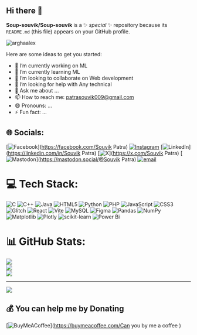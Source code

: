## Hi there 👋


**Soup-souvik/Soup-souvik** is a ✨ _special_ ✨ repository because its `README.md` (this file) appears on your GitHub profile.
<p align="left"> <img src="https://komarev.com/ghpvc/?username=arghaalex&label=Profile%20views&color=0e75b6&style=flat" alt="arghaalex" /> </p>

Here are some ideas to get you started:

- 🔭 I’m currently working on ML
- 🌱 I’m currently learning ML
- 👯 I’m looking to collaborate on Web development 
- 🤔 I’m looking for help with Any technical 
- 💬 Ask me about ...
- 📫 How to reach me: patrasouvik009@gmail.com 
- 😄 Pronouns: ...
- ⚡ Fun fact: ...
  

## 🌐 Socials:
[![Facebook](https://img.shields.io/badge/Facebook-%231877F2.svg?logo=Facebook&logoColor=white)](https://facebook.com/Souvik Patra) [![Instagram](https://img.shields.io/badge/Instagram-%23E4405F.svg?logo=Instagram&logoColor=white)](https://instagram.com/_s0uvik_._) [![LinkedIn](https://img.shields.io/badge/LinkedIn-%230077B5.svg?logo=linkedin&logoColor=white)](https://linkedin.com/in/Souvik Patra) [![X](https://img.shields.io/badge/X-black.svg?logo=X&logoColor=white)](https://x.com/Souvik Patra) [![Mastodon](https://img.shields.io/badge/-MASTODON-%232B90D9?logo=mastodon&logoColor=white)](https://mastodon.social/@Souvik Patra) [![email](https://img.shields.io/badge/Email-D14836?logo=gmail&logoColor=white)](mailto:patrasouvik009@gmail.com) 

# 💻 Tech Stack:
![C](https://img.shields.io/badge/c-%2300599C.svg?style=for-the-badge&logo=c&logoColor=white) ![C++](https://img.shields.io/badge/c++-%2300599C.svg?style=for-the-badge&logo=c%2B%2B&logoColor=white) ![Java](https://img.shields.io/badge/java-%23ED8B00.svg?style=for-the-badge&logo=openjdk&logoColor=white) ![HTML5](https://img.shields.io/badge/html5-%23E34F26.svg?style=for-the-badge&logo=html5&logoColor=white) ![Python](https://img.shields.io/badge/python-3670A0?style=for-the-badge&logo=python&logoColor=ffdd54) ![PHP](https://img.shields.io/badge/php-%23777BB4.svg?style=for-the-badge&logo=php&logoColor=white) ![JavaScript](https://img.shields.io/badge/javascript-%23323330.svg?style=for-the-badge&logo=javascript&logoColor=%23F7DF1E) ![CSS3](https://img.shields.io/badge/css3-%231572B6.svg?style=for-the-badge&logo=css3&logoColor=white) ![Glitch](https://img.shields.io/badge/glitch-%233333FF.svg?style=for-the-badge&logo=glitch&logoColor=white) ![React](https://img.shields.io/badge/react-%2320232a.svg?style=for-the-badge&logo=react&logoColor=%2361DAFB) ![Vite](https://img.shields.io/badge/vite-%23646CFF.svg?style=for-the-badge&logo=vite&logoColor=white) ![MySQL](https://img.shields.io/badge/mysql-4479A1.svg?style=for-the-badge&logo=mysql&logoColor=white) ![Figma](https://img.shields.io/badge/figma-%23F24E1E.svg?style=for-the-badge&logo=figma&logoColor=white) ![Pandas](https://img.shields.io/badge/pandas-%23150458.svg?style=for-the-badge&logo=pandas&logoColor=white) ![NumPy](https://img.shields.io/badge/numpy-%23013243.svg?style=for-the-badge&logo=numpy&logoColor=white) ![Matplotlib](https://img.shields.io/badge/Matplotlib-%23ffffff.svg?style=for-the-badge&logo=Matplotlib&logoColor=black) ![Plotly](https://img.shields.io/badge/Plotly-%233F4F75.svg?style=for-the-badge&logo=plotly&logoColor=white) ![scikit-learn](https://img.shields.io/badge/scikit--learn-%23F7931E.svg?style=for-the-badge&logo=scikit-learn&logoColor=white) ![Power Bi](https://img.shields.io/badge/power_bi-F2C811?style=for-the-badge&logo=powerbi&logoColor=black)
# 📊 GitHub Stats:
![](https://github-readme-stats.vercel.app/api?username=Soup-souvik&theme=dark&hide_border=false&include_all_commits=false&count_private=false)<br/>
![](https://nirzak-streak-stats.vercel.app/?user=Soup-souvik&theme=dark&hide_border=false)<br/>
![](https://github-readme-stats.vercel.app/api/top-langs/?username=Soup-souvik&theme=dark&hide_border=false&include_all_commits=false&count_private=false&layout=compact)

---
[![](https://visitcount.itsvg.in/api?id=Soup-souvik&icon=0&color=0)](https://visitcount.itsvg.in)

  ## 💰 You can help me by Donating
  [![BuyMeACoffee](https://img.shields.io/badge/Buy%20Me%20a%20Coffee-ffdd00?style=for-the-badge&logo=buy-me-a-coffee&logoColor=black)](https://buymeacoffee.com/Can you by me a coffee ) 

  
<!-- Proudly created with GPRM ( https://gprm.itsvg.in ) -->
